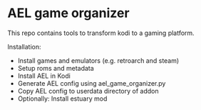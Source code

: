 # AEL game organizer
This repo contains tools to transform kodi to a gaming platform.

Installation:
* Install games and emulators (e.g. retroarch and steam)
* Setup roms and metadata
* Install AEL in Kodi
* Generate AEL config using ael_game_organizer.py
* Copy AEL config to userdata directory of addon
* Optionally: Install estuary mod
